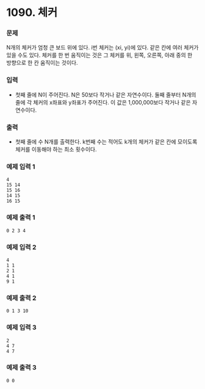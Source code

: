 # 1090. 체커


### 문제

N개의 체커가 엄청 큰 보드 위에 있다. i번 체커는 (xi, yi)에 있다. 같은 칸에 여러 체커가 있을 수도 있다. 체커를 한 번 움직이는 것은 그 체커를 위, 왼쪽, 오른쪽, 아래 중의 한 방향으로 한 칸 움직이는 것이다.
### 입력

- 첫째 줄에 N이 주어진다. N은 50보다 작거나 같은 자연수이다. 둘째 줄부터 N개의 줄에 각 체커의 x좌표와 y좌표가 주어진다. 이 값은 1,000,000보다 작거나 같은 자연수이다.
### 출력

- 첫째 줄에 수 N개를 출력한다. k번째 수는 적어도 k개의 체커가 같은 칸에 모이도록 체커를 이동해야 하는 최소 횟수이다.
### 예제 입력 1
```
4
15 14
15 16
14 15
16 15
```
### 예제 출력 1
```
0 2 3 4
```
### 예제 입력 2
```
4
1 1
2 1
4 1
9 1
```
### 예제 출력 2
```
0 1 3 10
```
### 예제 입력 3
```
2
4 7
4 7
```
### 예제 출력 3
```
0 0
```
